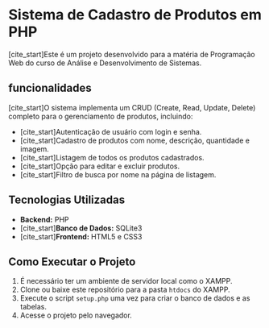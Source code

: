 # Sistema de Cadastro de Produtos em PHP

[cite_start]Este é um projeto desenvolvido para a matéria de Programação Web do curso de Análise e Desenvolvimento de Sistemas.

##  funcionalidades

[cite_start]O sistema implementa um CRUD (Create, Read, Update, Delete) completo  para o gerenciamento de produtos, incluindo:
* [cite_start]Autenticação de usuário com login e senha.
* [cite_start]Cadastro de produtos com nome, descrição, quantidade e imagem.
* [cite_start]Listagem de todos os produtos cadastrados.
* [cite_start]Opção para editar e excluir produtos.
* [cite_start]Filtro de busca por nome na página de listagem.

## Tecnologias Utilizadas

* **Backend:** PHP
* [cite_start]**Banco de Dados:** SQLite3 
* [cite_start]**Frontend:** HTML5 e CSS3 

## Como Executar o Projeto

1.  É necessário ter um ambiente de servidor local como o XAMPP.
2.  Clone ou baixe este repositório para a pasta `htdocs` do XAMPP.
3.  Execute o script `setup.php` uma vez para criar o banco de dados e as tabelas.
4.  Acesse o projeto pelo navegador.

